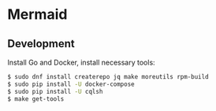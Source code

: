 # Mermaid

## Development

Install Go and Docker, install necessary tools:

```bash
$ sudo dnf install createrepo jq make moreutils rpm-build 
$ sudo pip install -U docker-compose
$ sudo pip install -U cqlsh
$ make get-tools
```
